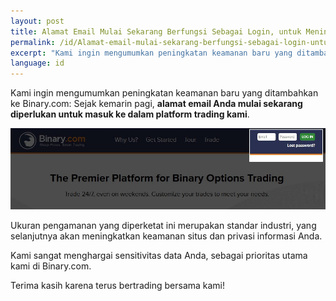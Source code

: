 ```yaml
---
layout: post
title: Alamat Email Mulai Sekarang Berfungsi Sebagai Login, untuk Meningkatkan Keamanan
permalink: /id/Alamat-email-mulai-sekarang-berfungsi-sebagai-login-untuk-meningkatkan-keamanan/
excerpt: "Kami ingin mengumumkan peningkatan keamanan baru yang ditambahkan ke Binary.com: Sejak kemarin pagi, alamat email Anda mulai sekarang diperlukan untuk masuk ke dalam platform trading kami..."
language: id
---
```


Kami ingin mengumumkan peningkatan keamanan baru yang ditambahkan ke Binary.com: Sejak kemarin pagi, **alamat email Anda mulai sekarang diperlukan untuk masuk ke dalam platform trading kami**.

![](/images/loginid-email-new.jpg)

Ukuran pengamanan yang diperketat ini merupakan standar industri, yang selanjutnya akan meningkatkan keamanan situs dan privasi informasi Anda.

Kami sangat menghargai sensitivitas data Anda, sebagai prioritas utama kami di Binary.com.

Terima kasih karena terus bertrading bersama kami!
